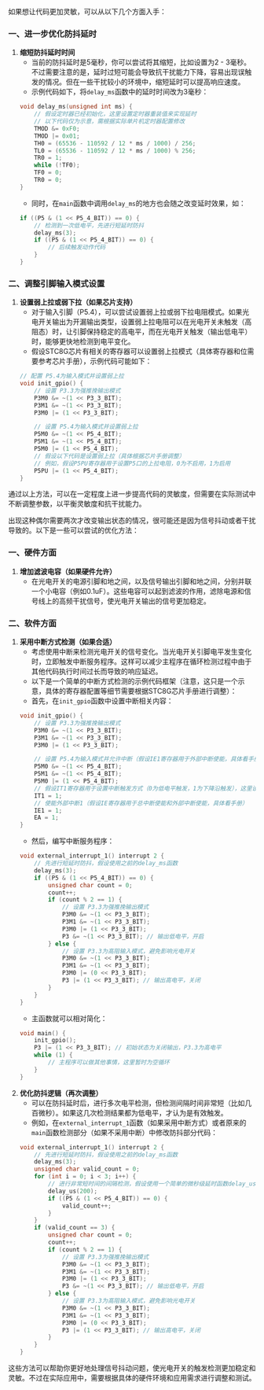 如果想让代码更加灵敏，可以从以下几个方面入手：

### 一、进一步优化防抖延时
1. **缩短防抖延时时间**
   - 当前的防抖延时是5毫秒，你可以尝试将其缩短，比如设置为2 - 3毫秒。不过需要注意的是，延时过短可能会导致抗干扰能力下降，容易出现误触发的情况。但在一些干扰较小的环境中，缩短延时可以提高响应速度。
   - 示例代码如下，将`delay_ms`函数中的延时时间改为3毫秒：
   ```c
   void delay_ms(unsigned int ms) {
       // 假设定时器已经初始化，这里设置定时器重装值来实现延时
       // 以下代码仅为示意，需根据实际单片机定时器配置修改
       TMOD &= 0xF0;
       TMOD |= 0x01;
       TH0 = (65536 - 110592 / 12 * ms / 1000) / 256;
       TL0 = (65536 - 110592 / 12 * ms / 1000) % 256;
       TR0 = 1;
       while (!TF0);
       TF0 = 0;
       TR0 = 0;
   }
   ```
   - 同时，在`main`函数中调用`delay_ms`的地方也会随之改变延时效果，如：
   ```c
   if ((P5 & (1 << P5_4_BIT)) == 0) {
       // 检测到一次低电平，先进行短延时防抖
       delay_ms(3); 
       if ((P5 & (1 << P5_4_BIT)) == 0) {
           // 后续触发动作代码
       }
   }
   ```

### 二、调整引脚输入模式设置
1. **设置弱上拉或弱下拉（如果芯片支持）**
   - 对于输入引脚（P5.4），可以尝试设置弱上拉或弱下拉电阻模式。如果光电开关输出为开漏输出类型，设置弱上拉电阻可以在光电开关未触发（高阻态）时，让引脚保持稳定的高电平，而在光电开关触发（输出低电平）时，能够更快地检测到电平变化。
   - 假设STC8G芯片有相关的寄存器可以设置弱上拉模式（具体寄存器和位需要参考芯片手册），示例代码可能如下：
   ```c
   // 配置 P5.4为输入模式并设置弱上拉
   void init_gpio() {
       // 设置 P3.3为强推挽输出模式
       P3M0 &= ~(1 << P3_3_BIT);
       P3M1 &= ~(1 << P3_3_BIT);
       P3M0 |= (1 << P3_3_BIT);

       // 设置 P5.4为输入模式并设置弱上拉
       P5M0 &= ~(1 << P5_4_BIT);
       P5M1 &= ~(1 << P5_4_BIT);
       P5M0 |= (1 << P5_4_BIT);
       // 假设以下代码是设置弱上拉（具体根据芯片手册调整）
       // 例如，假设P5PU寄存器用于设置P5口的上拉电阻，0为不启用，1为启用
       P5PU |= (1 << P5_4_BIT);
   }
   ```

通过以上方法，可以在一定程度上进一步提高代码的灵敏度，但需要在实际测试中不断调整参数，以平衡灵敏度和抗干扰能力。


出现这种偶尔需要两次才改变输出状态的情况，很可能还是因为信号抖动或者干扰导致的。以下是一些可以尝试的优化方法：

### 一、硬件方面
1. **增加滤波电容（如果硬件允许）**
   - 在光电开关的电源引脚和地之间，以及信号输出引脚和地之间，分别并联一个小电容（例如0.1uF）。这些电容可以起到滤波的作用，滤除电源和信号线上的高频干扰信号，使光电开关输出的信号更加稳定。

### 二、软件方面
1. **采用中断方式检测（如果合适）**
   - 考虑使用中断来检测光电开关的信号变化。当光电开关引脚电平发生变化时，立即触发中断服务程序。这样可以减少主程序在循环检测过程中由于其他代码执行时间过长而导致的响应延迟。
   - 以下是一个简单的中断方式检测的示例代码框架（注意，这只是一个示意，具体的寄存器配置等细节需要根据STC8G芯片手册进行调整）：
   - 首先，在`init_gpio`函数中设置中断相关内容：
   ```c
   void init_gpio() {
       // 设置 P3.3为强推挽输出模式
       P3M0 &= ~(1 << P3_3_BIT);
       P3M1 &= ~(1 << P3_3_BIT);
       P3M0 |= (1 << P3_3_BIT);

       // 设置 P5.4为输入模式并允许中断（假设IE1寄存器用于外部中断使能，具体看手册）
       P5M0 &= ~(1 << P5_4_BIT);
       P5M1 &= ~(1 << P5_4_BIT);
       P5M0 |= (1 << P5_4_BIT);
       // 假设IT1寄存器用于设置中断触发方式（0为低电平触发，1为下降沿触发），这里设置为下降沿触发
       IT1 = 1;
       // 使能外部中断1（假设IE寄存器用于总中断使能和外部中断使能，具体看手册）
       IE1 = 1;
       EA = 1;
   }
   ```
   - 然后，编写中断服务程序：
   ```c
   void external_interrupt_1() interrupt 2 {
       // 先进行短延时防抖，假设使用之前的delay_ms函数
       delay_ms(3); 
       if ((P5 & (1 << P5_4_BIT)) == 0) {
           unsigned char count = 0;
           count++;
           if (count % 2 == 1) {
               // 设置 P3.3为强推挽输出模式
               P3M0 &= ~(1 << P3_3_BIT);
               P3M1 &= ~(1 << P3_3_BIT);
               P3M0 |= (1 << P3_3_BIT);
               P3 &= ~(1 << P3_3_BIT); // 输出低电平，开启
           } else {
               // 设置 P3.3为高阻输入模式，避免影响光电开关
               P3M0 &= ~(1 << P3_3_BIT);
               P3M1 &= ~(1 << P3_3_BIT);
               P3M0 |= (0 << P3_3_BIT);
               P3 |= (1 << P3_3_BIT); // 输出高电平，关闭
           }
       }
   }
   ```
   - 主函数就可以相对简化：
   ```c
   void main() {
       init_gpio();
       P3 |= (1 << P3_3_BIT); // 初始状态为关闭输出，P3.3为高电平
       while (1) {
           // 主程序可以做其他事情，这里暂时为空循环
       }
   }
   ```
2. **优化防抖逻辑（再次调整）**
   - 可以在防抖延时后，进行多次电平检测，但检测间隔时间非常短（比如几百微秒）。如果这几次检测结果都为低电平，才认为是有效触发。
   - 例如，在`external_interrupt_1`函数（如果采用中断方式）或者原来的`main`函数检测部分（如果不采用中断）中修改防抖部分代码：
   ```c
   void external_interrupt_1() interrupt 2 {
       // 先进行短延时防抖，假设使用之前的delay_ms函数
       delay_ms(3); 
       unsigned char valid_count = 0;
       for (int i = 0; i < 3; i++) {
           // 进行非常短时间的间隔检测，假设使用一个简单的微秒级延时函数delay_us（需要自己实现）
           delay_us(200);
           if ((P5 & (1 << P5_4_BIT)) == 0) {
               valid_count++;
           }
       }
       if (valid_count == 3) {
           unsigned char count = 0;
           count++;
           if (count % 2 == 1) {
               // 设置 P3.3为强推挽输出模式
               P3M0 &= ~(1 << P3_3_BIT);
               P3M1 &= ~(1 << P3_3_BIT);
               P3M0 |= (1 << P3_3_BIT);
               P3 &= ~(1 << P3_3_BIT); // 输出低电平，开启
           } else {
               // 设置 P3.3为高阻输入模式，避免影响光电开关
               P3M0 &= ~(1 << P3_3_BIT);
               P3M1 &= ~(1 << P3_3_BIT);
               P3M0 |= (0 << P3_3_BIT);
               P3 |= (1 << P3_3_BIT); // 输出高电平，关闭
           }
       }
   }
   ```

这些方法可以帮助你更好地处理信号抖动问题，使光电开关的触发检测更加稳定和灵敏。不过在实际应用中，需要根据具体的硬件环境和应用需求进行调整和测试。
